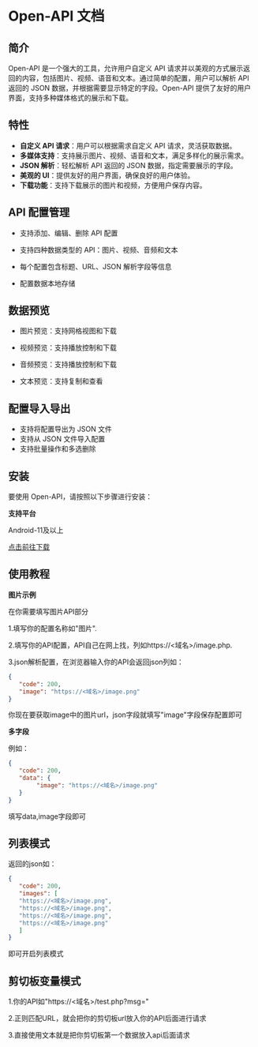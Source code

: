 # Open-API 文档

## 简介

Open-API 是一个强大的工具，允许用户自定义 API 请求并以美观的方式展示返回的内容，包括图片、视频、语音和文本。通过简单的配置，用户可以解析 API 返回的 JSON 数据，并根据需要显示特定的字段。Open-API 提供了友好的用户界面，支持多种媒体格式的展示和下载。

## 特性

- **自定义 API 请求**：用户可以根据需求自定义 API 请求，灵活获取数据。
- **多媒体支持**：支持展示图片、视频、语音和文本，满足多样化的展示需求。
- **JSON 解析**：轻松解析 API 返回的 JSON 数据，指定需要展示的字段。
- **美观的 UI**：提供友好的用户界面，确保良好的用户体验。
- **下载功能**：支持下载展示的图片和视频，方便用户保存内容。



## API 配置管理
  
- 支持添加、编辑、删除 API 配置

- 支持四种数据类型的 API：图片、视频、音频和文本

- 每个配置包含标题、URL、JSON 解析字段等信息

- 配置数据本地存储


## 数据预览

- 图片预览：支持网格视图和下载

- 视频预览：支持播放控制和下载

- 音频预览：支持播放控制和下载

- 文本预览：支持复制和查看


## 配置导入导出
- 支持将配置导出为 JSON 文件
- 支持从 JSON 文件导入配置
- 支持批量操作和多选删除



## 安装

要使用 Open-API，请按照以下步骤进行安装：

**支持平台**

Android-11及以上

[点击前往下载](https://github.com/SwordHand/Open-API/releases)


## 使用教程


**图片示例**

在你需要填写图片API部分

1.填写你的配置名称如"图片".

2.填写你的API配置，API自己在网上找，列如https://<域名>/image.php.

3.json解析配置，在浏览器输入你的API会返回json列如：

```json
{
   "code": 200,
   "image": "https://<域名>/image.png"
}
```
你现在要获取image中的图片url，json字段就填写"image"字段保存配置即可

**多字段**

例如：
```json
{
   "code": 200,
   "data": {
        "image": "https://<域名>/image.png"
   }
}
```
填写data,image字段即可


## 列表模式

返回的json如：
```json
{
   "code": 200,
   "images": [
   "https://<域名>/image.png",
   "https://<域名>/image.png",
   "https://<域名>/image.png",
   "https://<域名>/image.png"
   ]
}
```
即可开启列表模式


## 剪切板变量模式

1.你的API如"https://<域名>/test.php?msg="

2.正则匹配URL，就会把你的剪切板url放入你的API后面进行请求

3.直接使用文本就是把你剪切板第一个数据放入api后面请求

